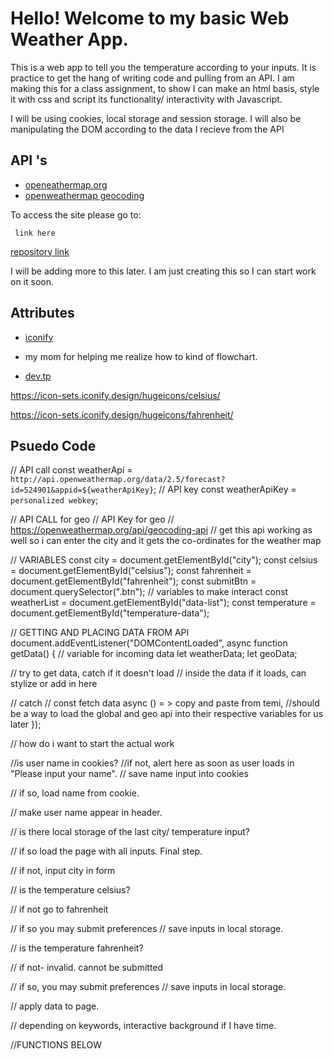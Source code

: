 # Hello! Welcome to my basic Web Weather App.

This is a web app to tell you the temperature according to your inputs. It is practice to get the hang of writing code and pulling from an API. I am making this for a class assignment, to show I can make an html basis, style it with css and script its functionality/ interactivity with Javascript.

I will be using cookies, local storage and session storage. I will also be manipulating the DOM according to the data I recieve from the API

## API 's

- [openeathermap.org](https://openweathermap.org)
- [openweathermap geocoding](https://openweathermap.org/api/geocoding-api)

To access the site please go to:

```
 link here
```

[repository link](https://github.com/Felisong/cpnt262-api-project.git)

I will be adding more to this later. I am just creating this so I can start work on it soon.

## Attributes

- [iconify](https://icon-sets.iconify.design/?query=celsius)

- my mom for helping me realize how to kind of flowchart.

- [dev.tp](https://dev.to/alexmercedcoder/making-multiple-api-calls-in-javascript-kip)

https://icon-sets.iconify.design/hugeicons/celsius/

https://icon-sets.iconify.design/hugeicons/fahrenheit/

## Psuedo Code

// API call
const weatherApi = `http://api.openweathermap.org/data/2.5/forecast?id=524901&appid=${weatherApiKey}`;
// API key
const weatherApiKey = `personalized webkey`;

// API CALL for geo
// API Key for geo
// https://openweathermap.org/api/geocoding-api
// get this api working as well so i can enter the city and it gets the co-ordinates for the weather map

// VARIABLES
const city = document.getElementById("city");
const celsius = document.getElementById("celsius");
const fahrenheit = document.getElementById("fahrenheit");
const submitBtn = document.querySelector(".btn");
// variables to make interact
const weatherList = document.getElementById("data-list");
const temperature = document.getElementById("temperature-data");

// GETTING AND PLACING DATA FROM API
document.addEventListener("DOMContentLoaded", async function getData() {
// variable for incoming data
let weatherData;
let geoData;

// try to get data, catch if it doesn't load
// inside the data if it loads, can stylize or add in here

// catch
// const fetch data async () = > copy and paste from temi,
//should be a way to load the global and geo api into their respective variables for us later
});

// how do i want to start the actual work

//is user name in cookies?
//if not, alert here as soon as user loads in "Please input your name".
// save name input into cookies

// if so, load name from cookie.

// make user name appear in header.

// is there local storage of the last city/ temperature input?

// if so load the page with all inputs. Final step.

// if not, input city in form

// is the temperature celsius?

// if not go to fahrenheit

// if so you may submit preferences
// save inputs in local storage.

// is the temperature fahrenheit?

// if not- invalid. cannot be submitted

// if so, you may submit preferences
// save inputs in local storage.

// apply data to page.

// depending on keywords, interactive background if I have time.

//FUNCTIONS BELOW
